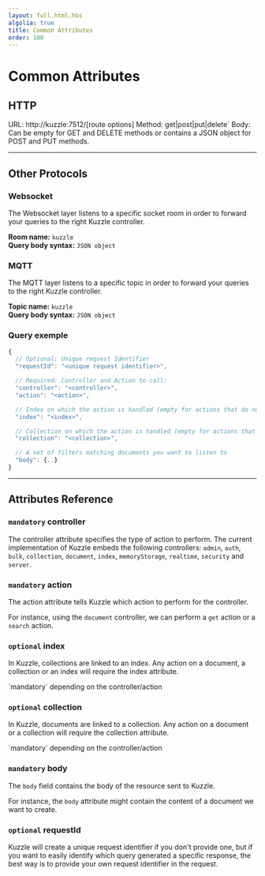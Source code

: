 ```yaml
---
layout: full.html.hbs
algolia: true
title: Common Attributes
order: 100
---
```


# Common Attributes

## HTTP

URL: http://kuzzle:7512/<action route>[route options]
Method: get|post|put|delete` 
Body: Can be empty for GET and DELETE methods or contains a JSON object for POST and PUT methods.

---

## Other Protocols

### Websocket

The Websocket layer listens to a specific socket room in order to forward your queries to the right Kuzzle controller.

**Room name:** `kuzzle`  
**Query body syntax:** `JSON object`

### MQTT

The MQTT layer listens to a specific topic in order to forward your queries to the right Kuzzle controller.  

**Topic name:** `kuzzle`  
**Query body syntax:** `JSON object`

### Query exemple

```javascript
{
  // Optional: Unique request Identifier
  "requestId": "<unique request identifier>",

  // Required: Controller and Action to call:
  "controller": "<controller>",
  "action": "<action>",

  // Index on which the action is handled (empty for actions that do not manage a unique index)
  "index": "<index>",

  // Collection on which the action is handled (empty for actions that do not manage a unique collection)
  "collection": "<collection>",

  // A set of filters matching documents you want to listen to
  "body": {..}
}
```

---

## Attributes Reference

### `mandatory` controller

The controller attribute specifies the type of action to perform.
The current implementation of Kuzzle embeds the following controllers:
`admin`, `auth`, `bulk`, `collection`, `document`, `index`, `memoryStorage`, `realtime`, `security` and `server`.


### `mandatory` action

The action attribute tells Kuzzle which action to perform for the controller.

For instance, using the `document` controller, we can perform a `get` action or a `search` action.


### `optional` index

In Kuzzle, collections are linked to an index.
Any action on a document, a collection or an index will require the index attribute.

<aside class="notice">
  `mandatory` depending on the controller/action
</aside>


### `optional` collection

In Kuzzle, documents are linked to a collection.
Any action on a document or a collection will require the collection attribute.

<aside class="notice">
  `mandatory` depending on the controller/action
</aside>


### `mandatory` body

The `body` field contains the body of the resource sent to Kuzzle.

For instance, the `body` attribute might contain the content of a document we want to create.


### `optional` requestId

Kuzzle will create a unique request identifier if you don't provide one, but if you want to easily
identify which query generated a specific response, the best way is to provide your own request identifier in the request.
